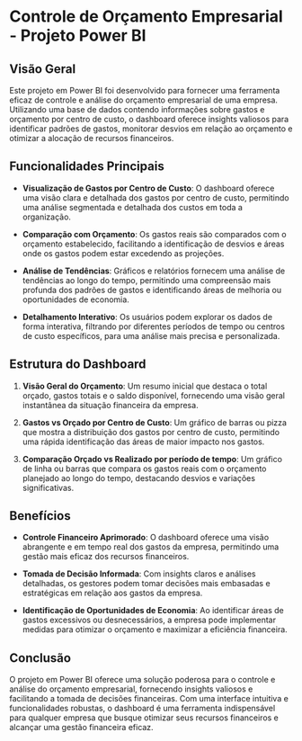 # Controle de Orçamento Empresarial - Projeto Power BI

## Visão Geral

Este projeto em Power BI foi desenvolvido para fornecer uma ferramenta eficaz de controle e análise do orçamento empresarial de uma empresa. Utilizando uma base de dados contendo informações sobre gastos e orçamento por centro de custo, o dashboard oferece insights valiosos para identificar padrões de gastos, monitorar desvios em relação ao orçamento e otimizar a alocação de recursos financeiros.

## Funcionalidades Principais

- **Visualização de Gastos por Centro de Custo**: O dashboard oferece uma visão clara e detalhada dos gastos por centro de custo, permitindo uma análise segmentada e detalhada dos custos em toda a organização.

- **Comparação com Orçamento**: Os gastos reais são comparados com o orçamento estabelecido, facilitando a identificação de desvios e áreas onde os gastos podem estar excedendo as projeções.

- **Análise de Tendências**: Gráficos e relatórios fornecem uma análise de tendências ao longo do tempo, permitindo uma compreensão mais profunda dos padrões de gastos e identificando áreas de melhoria ou oportunidades de economia.

- **Detalhamento Interativo**: Os usuários podem explorar os dados de forma interativa, filtrando por diferentes períodos de tempo ou centros de custo específicos, para uma análise mais precisa e personalizada.

## Estrutura do Dashboard

1. **Visão Geral do Orçamento**: Um resumo inicial que destaca o total orçado, gastos totais e o saldo disponível, fornecendo uma visão geral instantânea da situação financeira da empresa.

2. **Gastos vs Orçado por Centro de Custo**: Um gráfico de barras ou pizza que mostra a distribuição dos gastos por centro de custo, permitindo uma rápida identificação das áreas de maior impacto nos gastos.

3. **Comparação Orçado vs Realizado por período de tempo**: Um gráfico de linha ou barras que compara os gastos reais com o orçamento planejado ao longo do tempo, destacando desvios e variações significativas.


## Benefícios

- **Controle Financeiro Aprimorado**: O dashboard oferece uma visão abrangente e em tempo real dos gastos da empresa, permitindo uma gestão mais eficaz dos recursos financeiros.

- **Tomada de Decisão Informada**: Com insights claros e análises detalhadas, os gestores podem tomar decisões mais embasadas e estratégicas em relação aos gastos da empresa.

- **Identificação de Oportunidades de Economia**: Ao identificar áreas de gastos excessivos ou desnecessários, a empresa pode implementar medidas para otimizar o orçamento e maximizar a eficiência financeira.

## Conclusão

O projeto em Power BI oferece uma solução poderosa para o controle e análise do orçamento empresarial, fornecendo insights valiosos e facilitando a tomada de decisões financeiras. Com uma interface intuitiva e funcionalidades robustas, o dashboard é uma ferramenta indispensável para qualquer empresa que busque otimizar seus recursos financeiros e alcançar uma gestão financeira eficaz.
